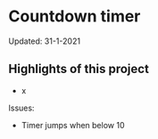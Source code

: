 # Countdown timer

Updated: 31-1-2021

## Highlights of this project
* x

Issues:
* Timer jumps when below 10